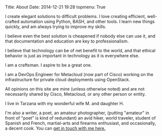 Title: About
Date: 2014-12-21 19:28
topmenu: True


I create elegant solutions to difficult problems. I love creating efficient,
well-crafted automation using Python, BASH, and other tools. I learn new things
quickly, and am always trying to improve my skills.

I believe even the best solution is cheapened if nobody else can use it, and
that documentation and education are key to professionalism.

I believe that technology can be of net benefit to the world, and that ethical
behavior is just as important in technology as it is everywhere else.

I am a craftsman. I aspire to be a great one.

I am a DevOps Engineer for Metacloud (now part of Cisco) working on the
infrastructure for private cloud deployments using OpenStack.

All opinions on this site are mine (unless otherwise noted) and are not
necessarily shared by Cisco, Metacloud, or any other person or entity.

I live in Tarzana with my wonderful wife M. and daughter H.

I'm also a writer, a poet, an amateur photographer, (putting "amateur"
in front of "poet" is kind of redundant) an avid hiker, world traveler,
student of Spanish and French, martial-arts and firearms enthusiast, and
occasionally, a decent cook. You can [get in touch with me
here.](/contact "Contact John Mark Schofield")
